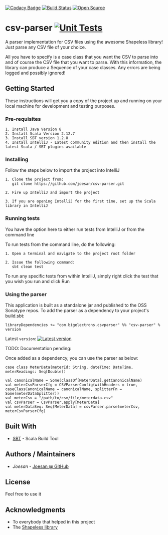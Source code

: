 [![Codacy Badge](https://api.codacy.com/project/badge/Grade/ae72f2c2cd3a414b9fe2f81e453749d8)](https://www.codacy.com/app/joesan/csv-parser?utm_source=github.com&amp;utm_medium=referral&amp;utm_content=joesan/csv-parser&amp;utm_campaign=Badge_Grade)
[![Build Status](https://travis-ci.org/joesan/csv-parser.svg?branch=master)](https://travis-ci.org/joesan/csv-parser)
[![Open Source](https://img.shields.io/badge/Open%20Source-100%25-yellowgreen.svg)]()

# csv-parser [![Unit Tests](https://img.shields.io/badge/unit--tests-0%25-red.svg)]()
A parser implementation for CSV files using the awesome Shapeless library! Just parse any CSV file of your choice.

All you have to specify is a case class that you want the CSV to parse into and of course the CSV file that you want to parse. With this information, the library can produce a Sequence of your case classes. Any errors are being logged and possibly ignored!

## Getting Started

These instructions will get you a copy of the project up and running on your local machine for development and testing purposes. 

### Pre-requisites

```
1. Install Java Version 8
2. Install Scala Version 2.12.7
3. Install SBT version 1.2.8
4. Install IntelliJ - Latest community edition and then install the latest Scala / SBT plugins available
```

### Installing

Follow the steps below to import the project into IntelliJ

```
1. Clone the project from: 
   git clone https://github.com/joesan/csv-parser.git
   
2. Fire up IntelliJ and import the project
   
3. If you are opening IntelliJ for the first time, set up the Scala library in IntelliJ
```

### Running tests

You have the option here to either run tests from IntelliJ or from the command line

To run tests from the command line, do the following:

```
1. Open a terminal and navigate to the project root folder 
   
2. Issue the following command:
   sbt clean test
```

To run any specific tests from within IntelliJ, simply right click the test that you wish you
run and click Run

### Using the parser

This application is built as a standalone jar and published to the OSS Sonatype repos. To add the parser
as a dependency to your project's build.sbt:

```
libraryDependencies += "com.bigelectrons.csvparser" %% "csv-parser" % version
```

Latest `version`: [![Latest version](https://index.scala-lang.org/bigelectrons/csv-parser/csv-parser/latest.svg)](https://index.scala-lang.org/bigelectrons/csv-parser/csv-parser)

TODO: Documentation pending: 

Once added as a dependency, you can use the parser as below:

    case class MeterData(meterId: String, dateTime: DateTime, meterReadings: Seq[Double])
    
    val canonicalName = Some(classOf[MeterData].getCanonicalName)
    val meterCsvParserCfg = CSVParserConfig(withHeaders = true, caseClassCanonicalName = canonicalName, splitterFn = Some(meterDataSplitter))
    val meterCsv = "/path/to/csv/file/meterdata.csv"
    val csvParser = CsvParser.apply[MeterData]
    val meterDataSeq: Seq[MeterData] = csvParser.parse(meterCsv, meterCsvParserCfg)

## Built With

* [SBT](http://www.scala-sbt.org/) - Scala Build Tool

## Authors / Maintainers

* *Joesan*           - [Joesan @ GitHub](https://github.com/joesan/)

## License

Feel free to use it

## Acknowledgments

* To everybody that helped in this project
* The [Shapeless library](https://github.com/milessabin/shapeless)
